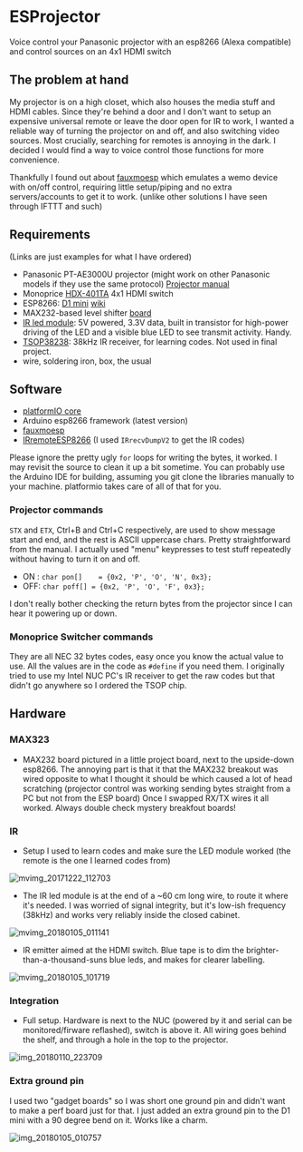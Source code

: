 # ESProjector
Voice control your Panasonic projector with an esp8266 (Alexa compatible) and control sources on an 4x1 HDMI switch

## The problem at hand
My projector is on a high closet, which also houses the media stuff and HDMI cables. Since they're behind a door and I don't want to setup an expensive universal remote or leave the door open for IR to work, I wanted a reliable way of turning the projector on and off, and also switching video sources. Most crucially, searching for remotes is annoying in the dark.
I decided I would find a way to voice control those functions for more convenience.

Thankfully I found out about [fauxmoesp] which emulates a wemo device with on/off control, requiring little setup/piping and no extra servers/accounts to get it to work. (unlike other solutions I have seen through IFTTT and such)

## Requirements
(Links are just examples for what I have ordered)
* Panasonic PT-AE3000U projector (might work on other Panasonic models if they use the same protocol) [Projector manual][controlspec]
* Monoprice [HDX-401TA][hdmiswitch] 4x1 HDMI switch
* ESP8266: [D1 mini][d1mini] [wiki]
* MAX232-based level shifter [board][rs232]
* [IR led module][irmodule]: 5V powered, 3.3V data, built in transistor for high-power driving of the LED and a visible blue LED to see transmit activity. Handy.
* [TSOP38238][tsop]: 38kHz IR receiver, for learning codes. Not used in final project.
* wire, soldering iron, box, the usual

## Software
* [platformIO core][piocore]
* Arduino esp8266 framework (latest version)
* [fauxmoesp]
* [IRremoteESP8266][irremote] (I used `IRrecvDumpV2` to get the IR codes)

Please ignore the pretty ugly `for` loops for writing the bytes, it worked. I may revisit the source to clean it up a bit sometime.
You can probably use the Arduino IDE for building, assuming you git clone the libraries manually to your machine. platformio takes care of all of that for you.

### Projector commands
`STX` and `ETX`, Ctrl+B and Ctrl+C respectively, are used to show message start and end, and the rest is ASCII uppercase chars. Pretty straightforward from the manual. I actually used "menu" keypresses to test stuff repeatedly without having to turn it on and off.
* ON : `char pon[]    = {0x2, 'P', 'O', 'N', 0x3};`
* OFF: `char poff[] = {0x2, 'P', 'O', 'F', 0x3};`

I don't really bother checking the return bytes from the projector since I can hear it powering up or down.

### Monoprice Switcher commands
They are all NEC 32 bytes codes, easy once you know the actual value to use. All the values are in the code as `#define` if you need them. I originally tried to use my Intel NUC PC's IR receiver to get the raw codes but that didn't go anywhere so I ordered the TSOP chip.

## Hardware
### MAX323
- MAX232 board pictured in a little project board, next to the upside-down esp8266. The annoying part is that it that the MAX232 breakout was wired opposite to what I thought it should be which caused a lot of head scratching (projector control was working sending bytes straight from a PC but not from the ESP board) Once I swapped RX/TX wires it all worked. Always double check mystery breakfout boards!

### IR
- Setup I used to learn codes and make sure the LED module worked (the remote is the one I learned codes from)

![mvimg_20171222_112703](https://user-images.githubusercontent.com/11471500/34812212-94f7a148-f659-11e7-8f24-75ba53918ac6.jpg)

- The IR led module is at the end of a ~60 cm long wire, to route it where it's needed. I was worried of signal integrity, but it's low-ish frequency (38kHz) and works very reliably inside the closed cabinet.

![mvimg_20180105_011141](https://user-images.githubusercontent.com/11471500/34757449-188e5d96-f586-11e7-9d6b-f21c1c85773b.jpg)

- IR emitter aimed at the HDMI switch. Blue tape is to dim the brighter-than-a-thousand-suns blue leds, and makes for clearer labelling. 

![mvimg_20180105_101719](https://user-images.githubusercontent.com/11471500/34757745-2ae277c8-f588-11e7-8af2-44cf7f94f5cf.jpg)

### Integration

- Full setup. Hardware is next to the NUC (powered by it and serial can be monitored/firware reflashed), switch is above it. All wiring goes behind the shelf, and through a hole in the top to the projector.

![img_20180110_223709](https://user-images.githubusercontent.com/11471500/34811732-288416a6-f657-11e7-8e77-c1b21e1a309d.jpg)

### Extra ground pin
I used two "gadget boards" so I was short one ground pin and didn't want to make a perf board just for that. I just added an extra ground pin to the D1 mini with a 90 degree bend on it. Works like a charm.

![img_20180105_010757](https://user-images.githubusercontent.com/11471500/34757563-ed5fc636-f586-11e7-976f-eda03e1e835f.jpg)

[wiki]: https://wiki.wemos.cc/products:d1:d1_mini
[piocore]: http://platformio.org/get-started/cli
[controlspec]: http://pdfstream.manualsonline.com/9/9176fcb0-11f1-412d-8ffe-7b7810664a2b.pdf
[irremote]: https://github.com/markszabo/IRremoteESP8266
[fauxmoesp]: https://bitbucket.org/xoseperez/fauxmoesp
[hdmiswitch]: https://www.monoprice.com/product?p_id=5557
[rs232]: https://www.ebay.com/itm/253052504776
[d1mini]: https://www.ebay.com/itm/172646774462
[irmodule]: https://www.ebay.com/itm/132243573356
[tsop]: https://www.ebay.com/itm/292101297804
